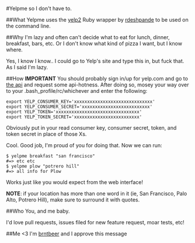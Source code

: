#Yelpme so I don't have to.

##What
Yelpme uses the [yelp2](https://github.com/rdeshpande/yelp2) Ruby wrapper by [rdeshpande](https://github.com/rdeshpande)
to be used on the command line.

##Why
I'm lazy and often can't decide what to eat for lunch, dinner, breakfast,
bars, etc. Or I don't know what kind of pizza I want, but I know where.

Yes, I know I know.. I could go to Yelp's site and type this in, but
fuck that. As I said I'm lazy.

##How
__IMPORTANT__ You should probably sign in/up for yelp.com and go to [the api](http://www.yelp.com/developers/getting_started/api_access)
and request some api-hotness. After doing so, mosey your way over to your .bash_profile/rc/whichever and enter the
following:
    
    export YELP_CONSUMER_KEY='xxxxxxxxxxxxxxxxxxxxxxxxxxxxxx'
    export YELP_CONSUMER_SECRET='xxxxxxxxxxxxxxxxxxxxxxxxxx'
    export YELP_TOKEN='xxxxxxxxxxxxxxxxxxxxxxxxxxxxxxxx'
    export YELP_TOKEN_SECRET='xxxxxxxxxxxxxxxxxxxxxxxxx'

Obviously put in your read consumer key, consumer secret, token, and token secret in place of those Xs.

Cool. Good job, I'm proud of you for doing that. Now we can run:

    $ yelpme breakfast "san francisco"
    #=> etc etc
    $ yelpme plow "potrero hill"
    #=> all info for Plow

Works just like you would expect from the web interface!

**NOTE**: if your location has more than one word in it (ie, San Francisco, Palo Alto, Potrero Hill),
make sure to surround it with quotes.


##Who
You, and me baby.

I'd love pull requests, issues filed for new feature request, moar tests,
etc!


##Me <3
I'm [brntbeer](https://github.com/brntbeer) and I approve this message
